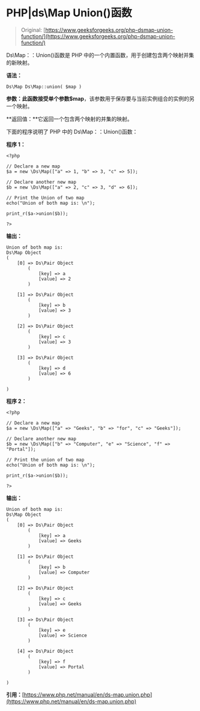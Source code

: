 # PHP|ds\Map Union()函数

> Original: [https://www.geeksforgeeks.org/php-dsmap-union-function/](https://www.geeksforgeeks.org/php-dsmap-union-function/)

Ds\Map：：Union()函数是 PHP 中的一个内置函数，用于创建包含两个映射并集的新映射。

**语法：**

```
Ds\Map Ds\Map::union( $map )
```

**参数：**此函数接受单个参数**$map**，该参数用于保存要与当前实例组合的实例的另一个映射。

**返回值：**它返回一个包含两个映射的并集的映射。

下面的程序说明了 PHP 中的 Ds\Map：：Union()函数：

**程序 1：**

```
<?php 

// Declare a new map
$a = new \Ds\Map(["a" => 1, "b" => 3, "c" => 5]); 

// Declare another new map
$b = new \Ds\Map(["a" => 2, "c" => 3, "d" => 6]); 

// Print the Union of two map
echo("Union of both map is: \n"); 

print_r($a->union($b));

?>
```

**输出：**

```
Union of both map is: 
Ds\Map Object
(
    [0] => Ds\Pair Object
        (
            [key] => a
            [value] => 2
        )

    [1] => Ds\Pair Object
        (
            [key] => b
            [value] => 3
        )

    [2] => Ds\Pair Object
        (
            [key] => c
            [value] => 3
        )

    [3] => Ds\Pair Object
        (
            [key] => d
            [value] => 6
        )

)

```

**程序 2：**

```
<?php 

// Declare a new map
$a = new \Ds\Map(["a" => "Geeks", "b" => "for", "c" => "Geeks"]); 

// Declare another new map
$b = new \Ds\Map(["b" => "Computer", "e" => "Science", "f" => "Portal"]); 

// Print the union of two map
echo("Union of both map is: \n"); 

print_r($a->union($b));

?>
```

**输出：**

```
Union of both map is: 
Ds\Map Object
(
    [0] => Ds\Pair Object
        (
            [key] => a
            [value] => Geeks
        )

    [1] => Ds\Pair Object
        (
            [key] => b
            [value] => Computer
        )

    [2] => Ds\Pair Object
        (
            [key] => c
            [value] => Geeks
        )

    [3] => Ds\Pair Object
        (
            [key] => e
            [value] => Science
        )

    [4] => Ds\Pair Object
        (
            [key] => f
            [value] => Portal
        )

)

```

**引用：**[https://www.php.net/manual/en/ds-map.union.php](https://www.php.net/manual/en/ds-map.union.php)